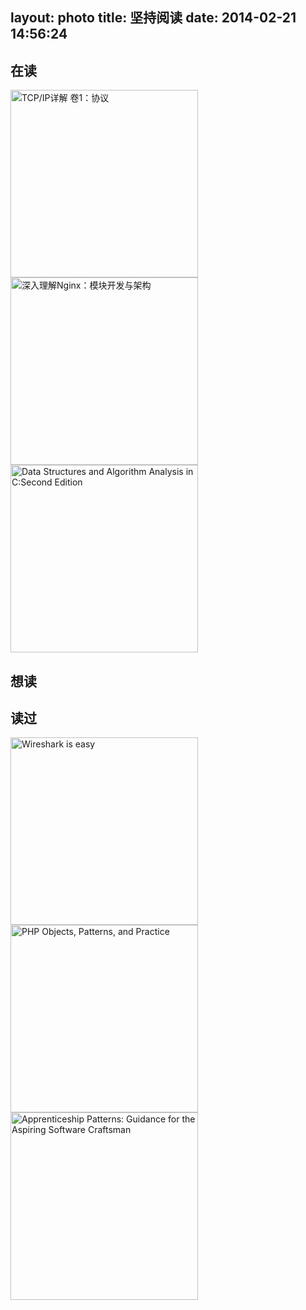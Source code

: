 layout: photo
title: 坚持阅读
date: 2014-02-21 14:56:24
---

## 在读

<img src="/images/tcp-ip-illustrated.jpg" alt="TCP/IP详解 卷1：协议" width="300" />

<img src="/images/deep-into-nginx.jpg" alt="深入理解Nginx：模块开发与架构" width="300" />

<img src="http://img3.douban.com/lpic/s1106991.jpg" alt="Data Structures and Algorithm Analysis in C:Second Edition" width="300" />

## 想读



## 读过

<img src="http://img3.douban.com/lpic/s27868522.jpg" alt="Wireshark is easy" width="300" />

<img src="http://img3.douban.com/lpic/s4261122.jpg" alt="PHP Objects, Patterns, and Practice" width="300" />

<img src="http://img3.douban.com/lpic/s27179973.jpg" alt="Apprenticeship Patterns: Guidance for the Aspiring Software Craftsman" width="300" />

